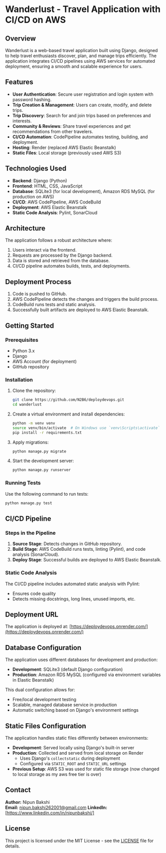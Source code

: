 # Wanderlust - Travel Application with CI/CD on AWS

## Overview
Wanderlust is a web-based travel application built using Django, designed to help travel enthusiasts discover, plan, and manage trips efficiently. The application integrates CI/CD pipelines using AWS services for automated deployment, ensuring a smooth and scalable experience for users.

## Features
- **User Authentication**: Secure user registration and login system with password hashing.
- **Trip Creation & Management**: Users can create, modify, and delete trips.
- **Trip Discovery**: Search for and join trips based on preferences and interests.
- **Community & Reviews**: Share travel experiences and get recommendations from other travelers.
- **CI/CD Automation**: CodePipeline automates testing, building, and deployment.
- **Hosting**: Render (replaced AWS Elastic Beanstalk)
- **Static Files**: Local storage (previously used AWS S3)

## Technologies Used
- **Backend**: Django (Python)
- **Frontend**: HTML, CSS, JavaScript
- **Database**: SQLite3 (for local development), Amazon RDS MySQL (for production on AWS)
- **CI/CD**: AWS CodePipeline, AWS CodeBuild
- **Deployment**: AWS Elastic Beanstalk
- **Static Code Analysis**: Pylint, SonarCloud

## Architecture
The application follows a robust architecture where:
1. Users interact via the frontend.
2. Requests are processed by the Django backend.
3. Data is stored and retrieved from the database.
4. CI/CD pipeline automates builds, tests, and deployments.

## Deployment Process
1. Code is pushed to GitHub.
2. AWS CodePipeline detects the changes and triggers the build process.
3. CodeBuild runs tests and static analysis.
4. Successfully built artifacts are deployed to AWS Elastic Beanstalk.

## Getting Started
### Prerequisites
- Python 3.x
- Django
- AWS Account (for deployment)
- GitHub repository

### Installation
1. Clone the repository:
   ```bash
   git clone https://github.com/N2B6/deploydevops.git
   cd wanderlust
   ```
2. Create a virtual environment and install dependencies:
   ```bash
   python -m venv venv
   source venv/bin/activate  # On Windows use `venv\Scripts\activate`
   pip install -r requirements.txt
   ```
3. Apply migrations:
   ```bash
   python manage.py migrate
   ```
4. Start the development server:
   ```bash
   python manage.py runserver
   ```

### Running Tests
Use the following command to run tests:
```bash
python manage.py test
```

## CI/CD Pipeline
### Steps in the Pipeline
1. **Source Stage**: Detects changes in GitHub repository.
2. **Build Stage**: AWS CodeBuild runs tests, linting (Pylint), and code analysis (SonarCloud).
3. **Deploy Stage**: Successful builds are deployed to AWS Elastic Beanstalk.

### Static Code Analysis
The CI/CD pipeline includes automated static analysis with Pylint:
- Ensures code quality
- Detects missing docstrings, long lines, unused imports, etc.

## Deployment URL
The application is deployed at:
[https://deploydevops.onrender.com/](https://deploydevops.onrender.com/)

## Database Configuration
The application uses different databases for development and production:
- **Development**: SQLite3 (default Django configuration)
- **Production**: Amazon RDS MySQL (configured via environment variables in Elastic Beanstalk)

This dual configuration allows for:
- Free/local development testing
- Scalable, managed database service in production
- Automatic switching based on Django's environment settings

## Static Files Configuration
The application handles static files differently between environments:
- **Development**: Served locally using Django's built-in server
- **Production**: Collected and served from local storage on Render
  - Uses Django's `collectstatic` during deployment
  - Configured via `STATIC_ROOT` and `STATIC_URL` settings
- **Previous Setup**: AWS S3 was used for static file storage (now changed to local storage as my aws free tier is over)

## Contact
**Author:** Nipun Bakshi  
**Email:** nipun.bakshi262001@gmail.com
**LinkedIn:** [https://www.linkedin.com/in/nipunbakshi/]

## License
This project is licensed under the MIT License - see the [LICENSE](LICENSE) file for details.

